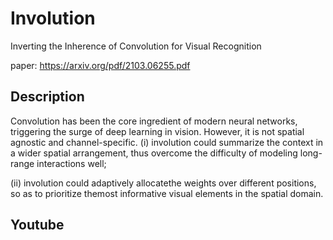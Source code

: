 # Involution
Inverting the Inherence of Convolution for Visual Recognition

paper: https://arxiv.org/pdf/2103.06255.pdf

## Description
Convolution has been the core ingredient of modern neural networks, triggering the surge of deep learning in vision. However, it is not spatial agnostic and channel-specific. 
(i) involution could summarize the context in a wider spatial arrangement, thus overcome the difficulty of modeling long-range interactions well; 

(ii) involution could adaptively allocatethe weights over different positions, so as to prioritize themost informative visual elements in the spatial domain.

## Youtube

